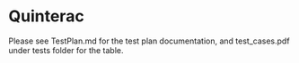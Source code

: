 # Quinterac
Please see TestPlan.md for the test plan documentation, and test_cases.pdf under tests folder for the table.
